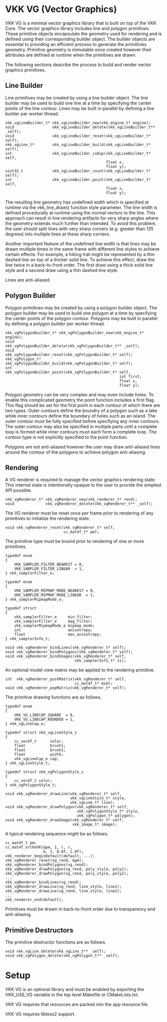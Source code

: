 VKK VG (Vector Graphics)
========================

VKK VG is a minimal vector graphics library that is built
on top of the VKK Core. The vector graphics library
includes line and polygon primitives. These primitive
objects encapsulate the geometry used for rendering and
is defined using their corresponding builder object. The
builder objects are essential to providing an efficient
process to generate the primitivies geometry. Primitive
geometry is immutable once created however their attributes
are defined at runtime when the primitives are drawn.

The following sections describe the process to build and
render vector graphics primitives.

Line Builder
------------

Line primitives may be created by using a line builder
object. The line builder may be used to build one line at a
time by specifying the center points of the line contour.
Lines may be built in parallel by defining a line builder
per worker thread.

	vkk_vgLineBuilder_t* vkk_vgLineBuilder_new(vkk_engine_t* engine);
	void                 vkk_vgLineBuilder_delete(vkk_vgLineBuilder_t** _self);
	void                 vkk_vgLineBuilder_reset(vkk_vgLineBuilder_t* self);
	vkk_vgLine_t*        vkk_vgLineBuilder_build(vkk_vgLineBuilder_t* self);
	int                  vkk_vgLineBuilder_isDup(vkk_vgLineBuilder_t* self,
	                                             float x,
	                                             float y);
	uint32_t             vkk_vgLineBuilder_count(vkk_vgLineBuilder_t* self);
	int                  vkk_vgLineBuilder_point(vkk_vgLineBuilder_t* self,
	                                             float x,
	                                             float y);

The resulting line geometry has undefined width which is
specified at runtime via the vkk\_line\_draw() function
style parameter. The line width is defined procedurally at
runtime using the normal vectors to the line. This approach
can result in line rendering artifacts for very sharp
angles where the geometry extends much further than
intended. To avoid this problem, the user should split lines
with very sharp corners (e.g. greater than 135 degrees) into
multiple lines at these sharp corners.

Another important feature of the undefined line width is
that lines may be drawn multiple times in the same frame
with different line styles to achieve certain effects. For
example, a hiking trail might be represented by a thin
dashed line on top of a thicker solid line. To achieve this
effect, draw the line twice in a back-to-front order. The
first draw using a thick solid line style and a second draw
using a thin dashed line style.

Lines are anti-aliased.

Polygon Builder
---------------

Polygon primitives may be created by using a polygon builder
object. The polygon builder may be used to build one
polygon at a time by specifying the center points of the
polygon contour. Polygons may be built in parallel by
defining a polygon builder per worker thread.

	vkk_vgPolygonBuilder_t* vkk_vgPolygonBuilder_new(vkk_engine_t* engine);
	void                    vkk_vgPolygonBuilder_delete(vkk_vgPolygonBuilder_t** _self);
	void                    vkk_vgPolygonBuilder_reset(vkk_vgPolygonBuilder_t* self);
	vkk_vgPolygon_t*        vkk_vgPolygonBuilder_build(vkk_vgPolygonBuilder_t* self);
	int                     vkk_vgPolygonBuilder_point(vkk_vgPolygonBuilder_t* self,
	                                                   int first,
	                                                   float x,
	                                                   float y);

Polygon geometry can be very complex and may even include
holes. To enable this complicated geometry the point
function includes a first flag. This flag should be set
for the first point in each contour of which there are two
types. Outer contours define the boundry of a polygon such
as a lake while inner contours define the boundary of holes
such as an island. The outer contour must be fully
specified before specifying any inner contours. The outer
contour may also be specified in multiple parts until a
complete loop is formed while inner contours must each
form a complete loop. The contour type is not explicitly
specified to the point function.

Polygons are not anti-aliased however the user may draw
anti-aliased lines around the contour of the polygons to
achieve polygon anti-aliasing.

Rendering
---------

A VG renderer is required to manage the vector graphics
rendering state. This internal state is intentionally
opaque to the user to provide the simplest API possible.

	vkk_vgRenderer_t* vkk_vgRenderer_new(vkk_renderer_t* rend);
	void              vkk_vgRenderer_delete(vkk_vgRenderer_t** _self);

The VG renderer must be reset once per frame prior to
rendering of any primitives to initialize the rendering
state.

	void vkk_vgRenderer_reset(vkk_vgRenderer_t* self,
	                          cc_mat4f_t* pm);

The primitive type must be bound prior to rendering of one
or more primitives.

	typedef enum
	{
		VKK_SAMPLER_FILTER_NEAREST = 0,
		VKK_SAMPLER_FILTER_LINEAR  = 1,
	} vkk_samplerFilter_e;

	typedef enum
	{
		VKK_SAMPLER_MIPMAP_MODE_NEAREST = 0,
		VKK_SAMPLER_MIPMAP_MODE_LINEAR  = 1,
	} vkk_samplerMipmapMode_e;

	typedef struct
	{
		vkk_samplerFilter_e     min_filter;
		vkk_samplerFilter_e     mag_filter;
		vkk_samplerMipmapMode_e mipmap_mode;
		int                     anisotropy;
		float                   max_anisotropy;
	} vkk_samplerInfo_t;

	void vkk_vgRenderer_bindLines(vkk_vgRenderer_t* self);
	void vkk_vgRenderer_bindPolygons(vkk_vgRenderer_t* self);
	void vkk_vgRenderer_bindImages(vkk_vgRenderer_t* self,
	                               vkk_samplerInfo_t* si);

An optional model view matrix may be applied to the
rendering primitive.

	int  vkk_vgRenderer_pushMatrix(vkk_vgRenderer_t* self,
	                               cc_mat4f_t* mvm);
	void vkk_vgRenderer_popMatrix(vkk_vgRenderer_t* self);

The primitive drawing functions are as follows.

	typedef enum
	{
		VKK_VG_LINECAP_SQUARE  = 0,
		VKK_VG_LINECAP_ROUNDED = 1,
	} vkk_vgLineCap_e;

	typedef struct vkk_vgLineStyle_s
	{
		cc_vec4f_t      color;
		float           brush1;
		float           brush2;
		float           width;
		vkk_vgLineCap_e cap;
	} vkk_vgLineStyle_t;

	typedef struct vkk_vgPolygonStyle_s
	{
		cc_vec4f_t color;
	} vkk_vgPolygonStyle_t;

	void vkk_vgRenderer_drawLine(vkk_vgRenderer_t* self,
	                             vkk_vgLineStyle_t* style,
	                             vkk_vgLine_t* line);
	void vkk_vgRenderer_drawPolygon(vkk_vgRenderer_t* self,
	                                vkk_vgPolygonStyle_t* style,
	                                vkk_vgPolygon_t* polygon);
	void vkk_vgRenderer_drawImage(vkk_vgRenderer_t* self,
	                              vkk_image_t* image);

A typical rendering sequence might be as follows.

	cc_mat4f_t pm;
	cc_mat4f_orthoVK(&pm, 1, l, r,
	                 b, t, 0.0f, 2.0f);
	vkk_renderer_beginDefault(default, ...);
	vkk_vgRenderer_reset(vg_rend, &pm);
	vkk_vgRenderer_bindPolygons(vg_rend);
	vkk_vgRenderer_drawPolygon(vg_rend, poly_style, poly1);
	vkk_vgRenderer_drawPolygon(vg_rend, poly_style, poly2);
	...
	vkk_vgRenderer_bindLines(vg_rend);
	vkk_vgRenderer_drawLine(vg_rend, line_style, line1);
	vkk_vgRenderer_drawLine(vg_rend, line_style, line2);
	...
	vkk_renderer_end(default);

Primitives must be drawn in back-to-front order due to
transparency and anti-aliasing.

Primitive Destructors
---------------------

The primitive destructor functions are as follows.

	void vkk_vgLine_delete(vkk_vgLine_t** _self);
	void vkk_vgPolygon_delete(vkk_vgPolygon_t** _self);

Setup
=====

VKK VG is an optional library and must be enabled
by exporting the VKK\_USE\_VG variable in the top level
Makefile or CMakeLists.txt.

VKK VG requires that resources are packed into the
app resource file.

VKK VG requires libtess2 support.
